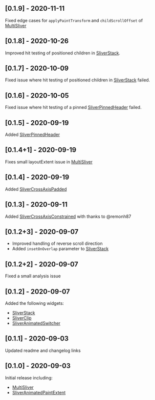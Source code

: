 ## [0.1.9] - 2020-11-11

Fixed edge cases for `applyPaintTransform` and `childScrollOffset` of [MultiSliver]

## [0.1.8] - 2020-10-26

Improved hit testing of positioned children in [SliverStack].

## [0.1.7] - 2020-10-09

Fixed issue where hit testing of positioned children in [SliverStack] failed.

## [0.1.6] - 2020-10-05

Fixed issue where hit testing of a pinned [SliverPinnedHeader] failed.

## [0.1.5] - 2020-09-19

Added [SliverPinnedHeader]

## [0.1.4+1] - 2020-09-19

Fixes small layoutExtent issue in [MultiSliver]

## [0.1.4] - 2020-09-19

Added [SliverCrossAxisPadded]

## [0.1.3] - 2020-09-11

Added [SliverCrossAxisConstrained] with thanks to @remonh87

## [0.1.2+3] - 2020-09-07

- Improved handling of reverse scroll direction
- Added `insetOnOverlap` parameter to [SliverStack]

## [0.1.2+2] - 2020-09-07

Fixed a small analysis issue

## [0.1.2] - 2020-09-07

Added the following widgets:
- [SliverStack]
- [SliverClip]
- [SliverAnimatedSwitcher]

## [0.1.1] - 2020-09-03

Updated readme and changelog links

## [0.1.0] - 2020-09-03

Initial release including:
- [MultiSliver]
- [SliverAnimatedPaintExtent]

[MultiSliver]: https://github.com/Kavantix/sliver_tools/blob/master/lib/src/multi_sliver.dart
[SliverAnimatedPaintExtent]: https://github.com/Kavantix/sliver_tools/blob/master/lib/src/sliver_animated_paint_extent.dart
[SliverStack]: https://github.com/Kavantix/sliver_tools/blob/master/lib/src/sliver_stack.dart
[SliverClip]: https://github.com/Kavantix/sliver_tools/blob/master/lib/src/sliver_clip.dart
[SliverAnimatedSwitcher]: https://github.com/Kavantix/sliver_tools/blob/master/lib/src/sliver_animated_switcher.dart
[SliverCrossAxisConstrained]: https://github.com/Kavantix/sliver_tools/blob/master/lib/src/sliver_cross_axis_constrained.dart
[SliverCrossAxisPadded]: https://github.com/Kavantix/sliver_tools/blob/master/lib/src/sliver_cross_axis_padded.dart
[SliverPinnedHeader]: https://github.com/Kavantix/sliver_tools/blob/master/lib/src/sliver_pinned_header.dart
